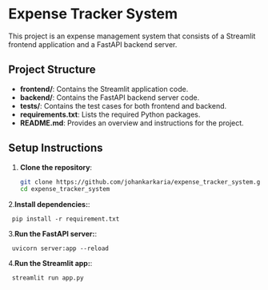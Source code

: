 # Expense Tracker System

This project is an expense management system that consists of a Streamlit frontend application and a FastAPI backend server.


## Project Structure

- **frontend/**: Contains the Streamlit application code.
- **backend/**: Contains the FastAPI backend server code.
- **tests/**: Contains the test cases for both frontend and backend.
- **requirements.txt**: Lists the required Python packages.
- **README.md**: Provides an overview and instructions for the project.


## Setup Instructions

1. **Clone the repository**:
   ```bash
   git clone https://github.com/johankarkaria/expense_tracker_system.git
   cd expense_tracker_system
   ```
2.**Install dependencies:**:   
   ```commandline
    pip install -r requirement.txt
   ```
3.**Run the FastAPI server:**:   
   ```commandline
    uvicorn server:app --reload
   ```
4.**Run the Streamlit app:**:   
   ```commandline
    streamlit run app.py
   ```
